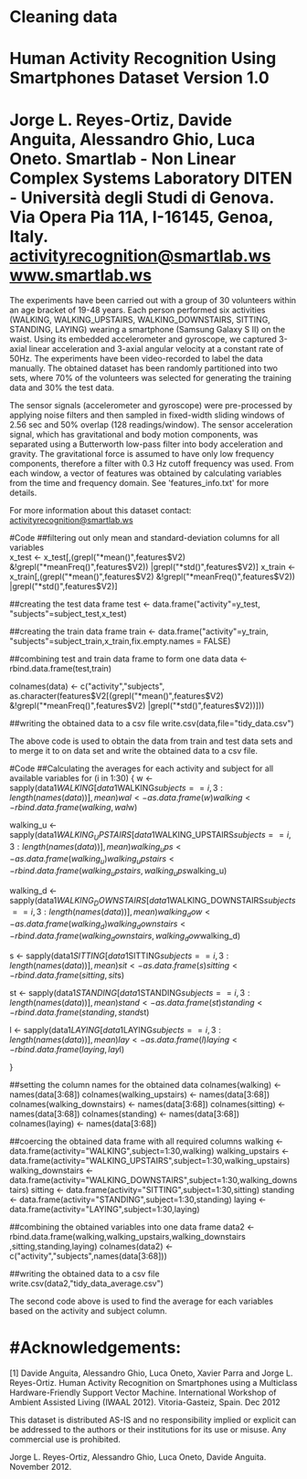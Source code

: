 # Cleaning data



Human Activity Recognition Using Smartphones Dataset
Version 1.0
==================================================================
Jorge L. Reyes-Ortiz, Davide Anguita, Alessandro Ghio, Luca Oneto.
Smartlab - Non Linear Complex Systems Laboratory
DITEN - Università degli Studi di Genova.
Via Opera Pia 11A, I-16145, Genoa, Italy.
activityrecognition@smartlab.ws
www.smartlab.ws
==================================================================

The experiments have been carried out with a group of 30 volunteers within an age bracket of 19-48 years. Each person performed six activities (WALKING, WALKING_UPSTAIRS, WALKING_DOWNSTAIRS, SITTING, STANDING, LAYING) wearing a smartphone (Samsung Galaxy S II) on the waist. Using its embedded accelerometer and gyroscope, we captured 3-axial linear acceleration and 3-axial angular velocity at a constant rate of 50Hz. The experiments have been video-recorded to label the data manually. The obtained dataset has been randomly partitioned into two sets, where 70% of the volunteers was selected for generating the training data and 30% the test data. 

The sensor signals (accelerometer and gyroscope) were pre-processed by applying noise filters and then sampled in fixed-width sliding windows of 2.56 sec and 50% overlap (128 readings/window). The sensor acceleration signal, which has gravitational and body motion components, was separated using a Butterworth low-pass filter into body acceleration and gravity. The gravitational force is assumed to have only low frequency components, therefore a filter with 0.3 Hz cutoff frequency was used. From each window, a vector of features was obtained by calculating variables from the time and frequency domain. See 'features_info.txt' for more details. 

For more information about this dataset contact: activityrecognition@smartlab.ws

#Code
##filtering out only mean and standard-deviation columns for all variables  
x_test <- x_test[,(grepl("*mean()",features$V2)
            &!grepl("*meanFreq()",features$V2))
            |grepl("*std()",features$V2)]
x_train <- x_train[,(grepl("*mean()",features$V2)
                   &!grepl("*meanFreq()",features$V2))
                 |grepl("*std()",features$V2)]

##creating the test data frame
test <- data.frame("activity"=y_test,
                   "subjects"=subject_test,x_test)

##creating the train data frame
train <- data.frame("activity"=y_train,
                    "subjects"=subject_train,x_train,fix.empty.names = FALSE)

##combining test and train data frame to form one data
data <- rbind.data.frame(test,train)

colnames(data) <- c("activity","subjects",
                    as.character(features$V2[(grepl("*mean()",features$V2)
                    &!grepl("*meanFreq()",features$V2)
                    |grepl("*std()",features$V2))]))

##writing the obtained data to a csv file
write.csv(data,file="tidy_data.csv")

The above code is used to obtain the data from train and test data sets and to merge it to on data set and write the obtained data to a csv file.

#Code
##Calculating the averages for each activity and subject for all available variables
for (i in 1:30) {
  w <- sapply(data1$WALKING[data1$WALKING$subjects==i
                                  ,3:length(names(data))], mean)
  wal <- as.data.frame(w)
  walking <- rbind.data.frame(walking,wal$w)
  
  walking_u <- sapply(data1$WALKING_UPSTAIRS[data1$WALKING_UPSTAIRS$subjects==i
                                                    ,3:length(names(data))], mean)
  walking_ups <- as.data.frame(walking_u)
  walking_upstairs <- rbind.data.frame(walking_upstairs,walking_ups$walking_u)
  
  walking_d <- sapply(data1$WALKING_DOWNSTAIRS[data1$WALKING_DOWNSTAIRS$subjects==i
                                                      ,3:length(names(data))], mean)
  walking_dow <- as.data.frame(walking_d)
  walking_downstairs <- rbind.data.frame(walking_downstairs,walking_dow$walking_d)
  
  s <- sapply(data1$SITTING[data1$SITTING$subjects==i
                                             ,3:length(names(data))], mean)
  sit <- as.data.frame(s)
  sitting <- rbind.data.frame(sitting,sit$s)

  st <- sapply(data1$STANDING[data1$STANDING$subjects==i
                                   ,3:length(names(data))], mean)  
  stand <- as.data.frame(st)
  standing <- rbind.data.frame(standing,stand$st)
  
  l <- sapply(data1$LAYING[data1$LAYING$subjects==i
                                  ,3:length(names(data))], mean)  
  lay <- as.data.frame(l)
  laying <- rbind.data.frame(laying,lay$l)
  
}

##setting the column names for the obtained data
colnames(walking) <- names(data[3:68])
colnames(walking_upstairs) <- names(data[3:68])
colnames(walking_downstairs) <- names(data[3:68])
colnames(sitting) <- names(data[3:68])
colnames(standing) <- names(data[3:68])
colnames(laying) <- names(data[3:68])

##coercing the obtained data frame with all required columns
walking <- data.frame(activity="WALKING",subject=1:30,walking)
walking_upstairs <- data.frame(activity="WALKING_UPSTAIRS",subject=1:30,walking_upstairs)
walking_downstairs <- data.frame(activity="WALKING_DOWNSTAIRS",subject=1:30,walking_downstairs)
sitting <- data.frame(activity="SITTING",subject=1:30,sitting)
standing <- data.frame(activity="STANDING",subject=1:30,standing)
laying <- data.frame(activity="LAYING",subject=1:30,laying)

##combining the obtained variables into one data frame
data2 <- rbind.data.frame(walking,walking_upstairs,walking_downstairs
                          ,sitting,standing,laying)
colnames(data2) <- c("activity","subjects",names(data[3:68]))

##writing the obtained data to a csv file
write.csv(data2,"tidy_data_average.csv")


The second code above is used to find the average for each variables based on the activity and subject column.



#Acknowledgements:
==================


[1] Davide Anguita, Alessandro Ghio, Luca Oneto, Xavier Parra and Jorge L. Reyes-Ortiz. Human Activity Recognition on Smartphones using a Multiclass Hardware-Friendly Support Vector Machine. International Workshop of Ambient Assisted Living (IWAAL 2012). Vitoria-Gasteiz, Spain. Dec 2012

This dataset is distributed AS-IS and no responsibility implied or explicit can be addressed to the authors or their institutions for its use or misuse. Any commercial use is prohibited.

Jorge L. Reyes-Ortiz, Alessandro Ghio, Luca Oneto, Davide Anguita. November 2012.
